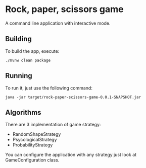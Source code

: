 # Rock, paper, scissors game

A command line application with interactive mode. 

## Building

To build the app, execute:

`./mvnw clean package`

## Running

To run it, just use the following command:

`java -jar target/rock-paper-scissors-game-0.0.1-SNAPSHOT.jar`

## Algorithms

There are 3 implementation of game strategy:

- RandomShapeStrategy
- PsycologicalStrategy
- ProbabilityStrategy

You can configure the application with any strategy just look at GameConfiguration class.